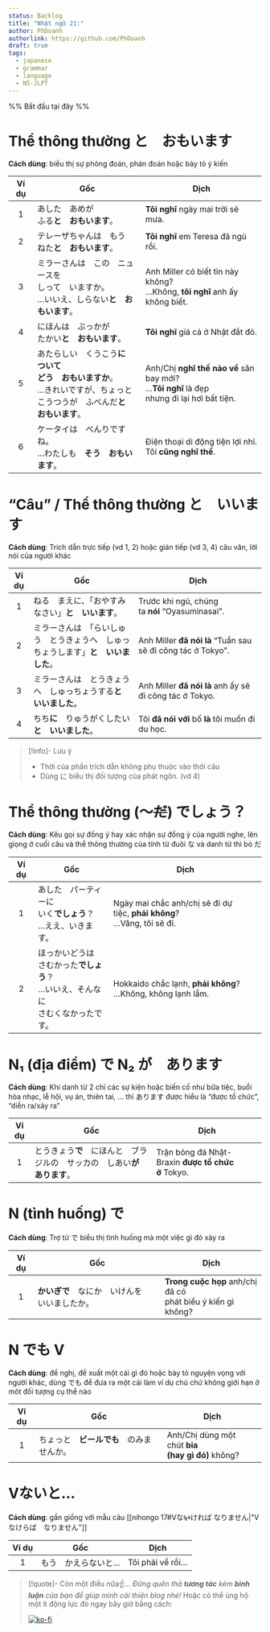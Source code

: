 ```yaml
---
status: Backlog
title: "Nhật ngữ 21:"
author: PhDoanh
authorlink: https://github.com/PhDoanh
draft: true
tags:
  - japanese
  - grammar
  - language
  - N5-JLPT
---
```

%% Bắt đầu tại đây %%
# Thể thông thường と　おもいます
**Cách dùng**: biểu thị sự phỏng đoán, phán đoán hoặc bày tỏ ý kiến

| Ví dụ | Gốc                                                                                 | Dịch                                                                                               |
| :---: | ----------------------------------------------------------------------------------- | -------------------------------------------------------------------------------------------------- |
|   1   | あした　あめが　  <br>ふる**と　おもいます**。                                                        | **Tôi nghĩ** ngày mai trời sẽ mưa.                                                                 |
|   2   | テレーザちゃんは　もう　  <br>ねた**と　おもいます**。                                                    | **Tôi nghĩ** em Teresa đã ngủ rồi.                                                                 |
|   3   | ミラーさんは　この　ニュースを　  <br>しって　いますか。  <br>…いいえ、しらない**と　おもいます**。                          | Anh Miller có biết tin này không?  <br>…Không, **tôi nghĩ** anh ấy không biết.                     |
|   4   | にほんは　ぶっかが　  <br>たかい**と　おもいます**。                                                     | **Tôi nghĩ** giá cả ở Nhật đắt đỏ.                                                                 |
|   5   | あたらしい　くうこう**に　ついて　  <br>どう　おもいますか**。  <br>…きれいですが、ちょっと　  <br>こうつうが　ふべんだ**と　おもいます**。 | Anh/Chị **nghĩ thế nào về** sân bay mới?  <br>…**Tôi nghĩ** là đẹp  <br>nhưng đi lại hơi bất tiện. |
|   6   | ケータイは　べんりですね。  <br>…わたしも　**そう　おもいます**。                                              | Điện thoại di động tiện lợi nhỉ.  <br>Tôi **cũng nghĩ thế**.                                       |

# “Câu” / Thể thông thường と　いいます
**Cách dùng**: Trich dẫn trực tiếp (vd 1, 2) hoặc gián tiếp (vd 3, 4) câu văn, lời nói của người khác

| Ví dụ | Gốc                                                                                | Dịch                                                        |
|:-----:| ---------------------------------------------------------------------------------- | ----------------------------------------------------------- |
|   1   | ねる　まえに、「おやすみなさい」**と　いいます**。                                 | Trước khi ngủ, chúng ta **nói** “Oyasuminasai”.             |
|   2   | ミラーさんは　「らいしゅう　とうきょうへ　しゅっちょうします」**と　いいました**。 | Anh Miller **đã nói là** “Tuần sau sẽ đi công tác ở Tokyo”. |
|   3   | ミラーさんは　とうきょうへ　しゅっちょうする**と　いいました**。                   | Anh Miller **đã nói là** anh ấy sẽ đi công tác ở Tokyo.     |
|   4   | ちち**に**　りゅうがくしたい**と　いいました**。                                   | Tôi **đã nói với** bố **là** tôi muốn đi du học.            |

> [!info]- Lưu ý
> - Thời của phần trích dẫn không phụ thuộc vào thời câu
> - Dùng に biểu thị đối tượng của phát ngôn. (vd 4)

# Thể thông thường (～~~だ~~) でしょう？
**Cách dùng**: Kêu gọi sự đồng ý hay xác nhận sự đồng ý của người nghe, lên giọng ở cuối câu và thể thông thường của tính từ đuôi な và danh từ thì bỏ だ

| Ví dụ | Gốc                                                          | Dịch                                                                        |
| :---: | ------------------------------------------------------------ | --------------------------------------------------------------------------- |
|   1   | あした　パーティーに　  <br>いく**でしょう**？  <br>…ええ、いきます。                  | Ngày mai chắc anh/chị sẽ đi dự tiệc, **phải không**?  <br>…Vâng, tôi sẽ đi. |
|   2   | ほっかいどうは　  <br>さむかった**でしょう**？  <br>…いいえ、そんなに　  <br>さむくなかったです。 | Hokkaido chắc lạnh, **phải không**?  <br>…Không, không lạnh lắm.            |

# N₁ (địa điểm) で N₂ が　あります
**Cách dùng**: Khi danh từ 2 chỉ các sự kiện hoặc biến cố như bữa tiệc, buổi hòa nhạc, lễ hội, vụ án, thiên tai, … thì あります được hiểu là “được tổ chức”, “diễn ra/xảy ra”

| Ví dụ | Gốc                                                                        | Dịch                                               |
|:-----:| -------------------------------------------------------------------------- | -------------------------------------------------- |
|   1   | とうきょう**で**　にほんと　ブラジルの　サッカの　しあい**が　あります**。 | Trận bóng đá Nhật-Braxin **được tổ chức ở** Tokyo. |

# N (tình huống) で
**Cách dùng**: Trợ từ で biểu thị tình huống mà một việc gì đó xảy ra

| Ví dụ | Gốc                       | Dịch                                                             |
| :---: | ------------------------- | ---------------------------------------------------------------- |
|   1   | **かいぎで**　なにか　いけんを　いいましたか。 | **Trong cuộc họp** anh/chị đã có  <br>phát biểu ý kiến gì không? |

# N でも V
**Cách dùng**: đề nghị, đề xuất một cái gì đó hoặc bày tỏ nguyện vọng với người khác, dùng でも để đưa ra một cái làm ví dụ chú chứ không giới hạn ở môt đối tượng cụ thể nào

| Ví dụ | Gốc                    | Dịch                                                  |
| :---: | ---------------------- | ----------------------------------------------------- |
|   1   | ちょっと　**ビールでも**　のみませんか。 | Anh/Chị dùng một chút **bia  <br>(hay gì đó)** không? |

# Vないと…
**Cách dùng**: gần giống với mẫu câu [[nihongo 17#Vな~~い~~ければ なりません|"Vなけらば　なりません"]]

| Ví dụ | Gốc        | Dịch             |
| :---: | ---------- | ---------------- |
|   1   | もう　かえらないと… | Tôi phải về rồi… |

> [!quote]- Còn một điều nữa☝️...
> *Đừng quên thả **tương tác** kèm **bình luận** của bạn để giúp mình cải thiện blog nhé!* Hoặc có thể ủng hộ một ít động lực đó ngay bây giờ bằng cách:
> 
> [![ko-fi](https://ko-fi.com/img/githubbutton_sm.svg)](https://ko-fi.com/M4M111S8CI)